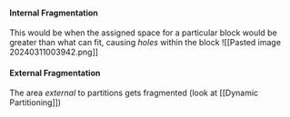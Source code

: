 #### Internal Fragmentation 
This would be when the assigned space for a particular block would be greater than what can fit, causing *holes* within the block
![[Pasted image 20240311003942.png]]

#### External Fragmentation 
The area *external* to partitions gets fragmented (look at [[Dynamic Partitioning]])
